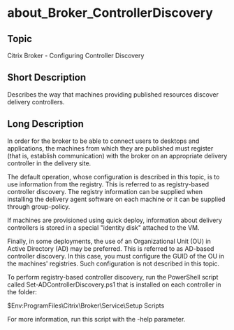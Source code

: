 ﻿
# about\_Broker\_ControllerDiscovery

## Topic
Citrix Broker - Configuring Controller Discovery


## Short Description
Describes the way that machines providing published resources discover delivery controllers.


## Long Description
In order for the broker to be able to connect users to desktops and applications, the machines from which they are published must register (that is, establish communication) with the broker on an appropriate delivery controller in the delivery site.

The default operation, whose configuration is described in this topic, is to use information from the registry. This is referred to as registry-based controller discovery. The registry information can be supplied when installing the delivery agent software on each machine or it can be supplied through group-policy.

If machines are provisioned using quick deploy, information about delivery controllers is stored in a special "identity disk" attached to the VM.

Finally, in some deployments, the use of an Organizational Unit (OU) in Active Directory (AD) may be preferred. This is referred to as AD-based controller discovery. In this case, you must configure the GUID of the OU in the machines' registries. Such configuration is not described in this topic.

To perform registry-based controller discovery, run the PowerShell script called Set-ADControllerDiscovery.ps1 that is installed on each controller in the folder:

\$Env:ProgramFiles\\Citrix\\Broker\\Service\\Setup Scripts

For more information, run this script with the -help parameter.


